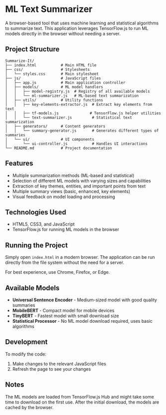 # ML Text Summarizer

A browser-based tool that uses machine learning and statistical algorithms to summarize text. This application leverages TensorFlow.js to run ML models directly in the browser without needing a server.

## Project Structure

```
Summarize-It/
├── index.html           # Main HTML file
├── css/                 # Stylesheets
│   └── styles.css       # Main stylesheet
├── js/                  # JavaScript files
│   ├── app.js           # Main application controller
│   ├── models/          # ML model handlers
│   │   ├── model-registry.js  # Registry of all available models
│   │   └── ml-summarizer.js   # ML-based text summarization
│   ├── utils/           # Utility functions
│   │   ├── key-elements-extractor.js  # Extract key elements from text
│   │   ├── tf-models.js              # TensorFlow.js helper utilities
│   │   └── text-summarizer.js         # Statistical text summarization
│   ├── generators/      # Content generators
│   │   └── summary-generator.js       # Generates different types of summaries
│   └── ui/              # UI components
│       └── ui-controller.js           # Handles UI interactions
└── README.md            # Project documentation
```

## Features

- Multiple summarization methods (ML-based and statistical)
- Selection of different ML models with varying sizes and capabilities
- Extraction of key themes, entities, and important points from text
- Multiple summary views (basic, enhanced, key elements)
- Visual feedback on model loading and processing

## Technologies Used

- HTML5, CSS3, and JavaScript
- TensorFlow.js for running ML models in the browser

## Running the Project

Simply open `index.html` in a modern browser. The application can be run directly from the file system without the need for a server.

For best experience, use Chrome, Firefox, or Edge.

## Available Models

- **Universal Sentence Encoder** - Medium-sized model with good quality summaries
- **MobileBERT** - Compact model for mobile devices
- **TinyBERT** - Fastest model with small download size
- **Statistical Processor** - No ML model download required, uses basic algorithms

## Development

To modify the code:

1. Make changes to the relevant JavaScript files
2. Refresh the page to see your changes

## Notes

The ML models are loaded from TensorFlow.js Hub and might take some time to download on the first use. After the initial download, the models are cached by the browser.
